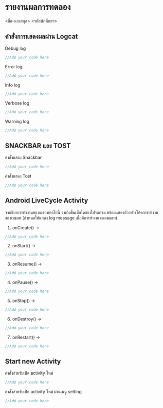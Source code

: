 # รายงานผลการทดลอง

<ชื่อ-นามสกุล> <รหัสนักศึกษา>

## คำสั่งการแสดงผลผ่าน Logcat

Debug log

```kotlin
//Add your code here
```

Error log

```kotlin
//Add your code here
```

Info log

```kotlin
//Add your code here
```

Verbose log

```kotlin
//Add your code here
```

Warning log

```kotlin
//Add your code here
```

## SNACKBAR และ TOST

คำสั่งแสดง Snackbar

```kotlin
//Add your code here
```

คำสั่งแสดง Tost

```kotlin
//Add your code here
```

## Android LiveCycle Activity

จงอธิบาการทำงานของเมธอทต่อไปนี้ ว่าเกิดขึ้นเมื่อใดของโปรแกรม พร้อมแสดงตัวอย่างโค้ดการทำงานของเมธอท (กำหนดให้แสดง log message เมื่อมีการทำงานของเมธอท)

1. onCreate() ->

```kotlin
//Add your code here
```

2. onStart() ->

```kotlin
//Add your code here
```

3. onResume() ->

```kotlin
//Add your code here
```

4. onPause() ->

```kotlin
//Add your code here
```

5. onStop() ->

```kotlin
//Add your code here
```

6. onDestroy() ->

```kotlin
//Add your code here
```

7. onRestart() ->

```kotlin
//Add your code here
```

## Start new Activity

คำสั่งสำหรับเปิด activity ใหม่

```kotlin
//Add your code here
```

คำสั่งสำหรับเปิด activity ใหม่ ผ่านเมนู setting

```kotlin
//Add your code here
```
